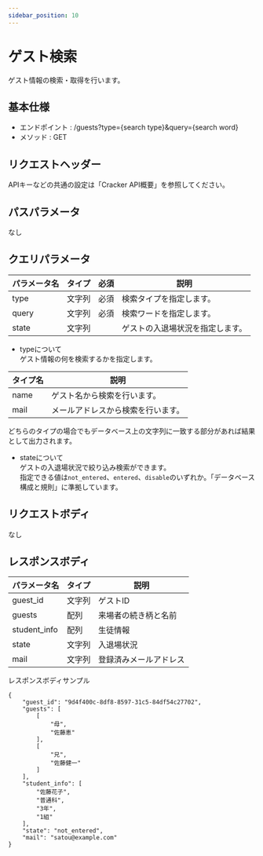 ```yaml
---
sidebar_position: 10
---
```


# ゲスト検索
ゲスト情報の検索・取得を行います。

## 基本仕様
- エンドポイント : /guests?type={search type}&query={search word}
- メソッド : GET

## リクエストヘッダー
APIキーなどの共通の設定は「Cracker API概要」を参照してください。

## パスパラメータ
なし

## クエリパラメータ
|パラメータ名|タイプ|必須|説明|
|----|----|----|----|
|type|文字列|必須|検索タイプを指定します。|
|query|文字列|必須|検索ワードを指定します。|
|state|文字列||ゲストの入退場状況を指定します。|

- typeについて  
ゲスト情報の何を検索するかを指定します。

|タイプ名|説明|
|----|----|
|name|ゲスト名から検索を行います。|
|mail|メールアドレスから検索を行います。|

どちらのタイプの場合でもデータベース上の文字列に一致する部分があれば結果として出力されます。  

- stateについて  
ゲストの入退場状況で絞り込み検索ができます。  
指定できる値は`not_entered`、`entered`、`disable`のいずれか。「データベース構成と規則」に準拠しています。

## リクエストボディ
なし

## レスポンスボディ

|パラメータ名|タイプ|説明|
|----|----|----|
|guest_id|文字列|ゲストID|
|guests|配列|来場者の続き柄と名前|
|student_info|配列|生徒情報|
|state|文字列|入退場状況|
|mail|文字列|登録済みメールアドレス|

レスポンスボディサンプル
```
{
    "guest_id": "9d4f400c-8df8-8597-31c5-84df54c27702",
    "guests": [
        [
            "母",
            "佐藤恵"
        ],
        [
            "兄",
            "佐藤健一"
        ]
    ],
    "student_info": [
        "佐藤花子",
        "普通科",
        "3年",
        "1組"
    ],
    "state": "not_entered",
    "mail": "satou@example.com"
}
```
